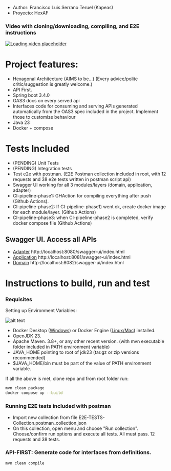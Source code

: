 [//]: # (- METADATOS: //TODO: Añadir más elegantemente   )
- Author: Francisco Luis Serrano Teruel (Kapeas)
- Proyecto: HexAF


### Video with cloning/downloading, compiling, and E2E instructions
[![Loading video placeholder](http://img.youtube.com/vi/IhbEldq94vk/1.jpg)](http://www.youtube.com/watch?v=IhbEldq94vk)

# Project features:
* Hexagonal Architecture (AIMS to be...) (Every advice/polite critic/suggestion is greatly welcome.)
* API First.
* Spring boot 3.4.0
* OAS3 docs on every served api
* Interfaces code for consuming and serving APIs generated automatically from the OAS3 spec included in the project. Implement those to customize behaviour
* Java 23 
* Docker + compose


# Tests Included 
* (PENDING) Unit Tests
* (PENDING) Integration tests 
* Test e2e with postman. (E2E Postman collection included in root, with 12 requests and 38 e2e tests written in postman script api)
* Swagger UI working for all 3 modules/layers (domain, application, adapter)
* CI-pipeline-phase1: GHAction for compiling everything after push (Github Actions).
* CI-pipeline-phase2: If CI-pipeline-phase1) went ok, create docker image for each module/layer. (Github Actions)
* CI-pipeline-phase3: when CI-pipeline-phase2 is completed, verify docker compose file (Github Actions) 

## Swagger UI. Access all APIs
- [Adapter](http://localhost:8080/swagger-ui/index.html) http://localhost:8080/swagger-ui/index.html
- [Application](http://localhost:8081/swagger-ui/index.html) http://localhost:8081/swagger-ui/index.html
- [Domain](http://localhost:8082/swagger-ui/index.html) http://localhost:8082/swagger-ui/index.html
 
# Instructions to build, run and test
### Requisites
Setting up Environment Variables:

![alt text][captura_env_vars]

[captura_env_vars]: https://github.com/kapeas/gftidtx/blob/main/enviroment-vars.png?raw=true "env vars alt text"

* Docker Desktop ([Windows](https://docs.docker.com/desktop/setup/install/windows-install/)) or Docker Engine ([Linux/Mac](https://docs.docker.com/engine/install/)) installed.
* OpenJDK 23.
* Apache Maven. 3.8+, or any other recent version. (with mvn executable folder included in PATH environment variable)  
* JAVA_HOME pointing to root of jdk23 (tar.gz or zip versions recommended)
* $JAVA_HOME/bin must be part of the value of PATH environment variable.


If all the above is met, clone repo and from root folder run:
```bash
mvn clean package
docker compose up --build
```

### Running E2E tests included with postman
- Import new collection from file E2E-TESTS-Collection.postman_collection.json
- On this collection, open menu and choose "Run collection". Choose/confirm run options and execute all tests. All must pass. 12 requests and 38 tests.

### API-FIRST: Generate code for interfaces from definitions.
```bash
mvn clean compile
```
